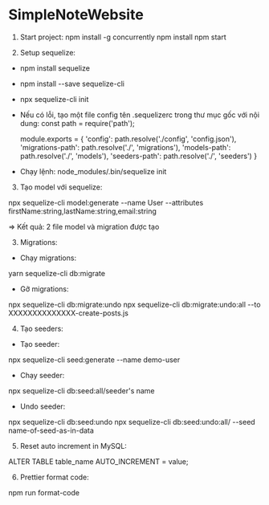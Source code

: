 # SimpleNoteWebsite

1. Start project:
   npm install -g concurrently
   npm install
   npm start

2. Setup sequelize:

-   npm install sequelize
-   npm install --save sequelize-cli
-   npx sequelize-cli init
-   Nếu có lỗi, tạo một file config tên .sequelizerc trong thư mục gốc với nội dung:
    const path = require('path');

    module.exports = {
    'config': path.resolve('./config', 'config.json'),
    'migrations-path': path.resolve('./', 'migrations'),
    'models-path': path.resolve('./', 'models'),
    'seeders-path': path.resolve('./', 'seeders')
    }

-   Chạy lệnh: node_modules/.bin/sequelize init

3. Tạo model với sequelize:

npx sequelize-cli model:generate --name User --attributes firstName:string,lastName:string,email:string

=> Kết quả: 2 file model và migration được tạo

3. Migrations:

-   Chạy migrations:

yarn sequelize-cli db:migrate

-   Gỡ migrations:

npx sequelize-cli db:migrate:undo
npx sequelize-cli db:migrate:undo:all --to XXXXXXXXXXXXXX-create-posts.js

4. Tạo seeders:

-   Tạo seeder:

npx sequelize-cli seed:generate --name demo-user

-   Chạy seeder:

npx sequelize-cli db:seed:all/seeder's name

-   Undo seeder:

npx sequelize-cli db:seed:undo
npx sequelize-cli db:seed:undo:all/ --seed name-of-seed-as-in-data

5. Reset auto increment in MySQL:

ALTER TABLE table_name AUTO_INCREMENT = value;

6. Prettier format code:

npm run format-code
